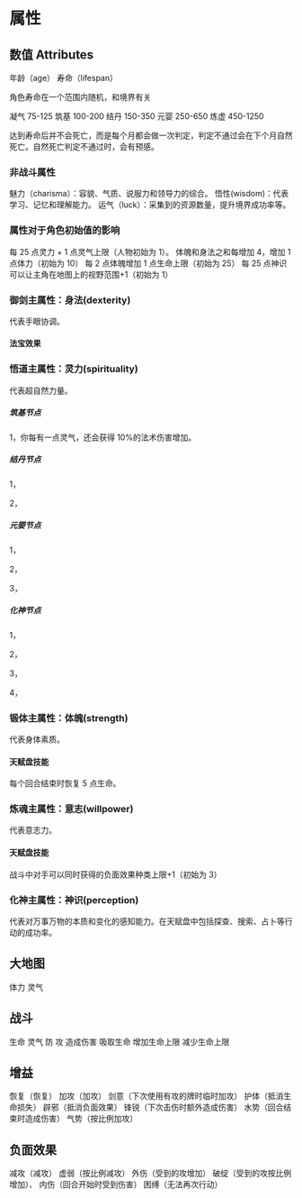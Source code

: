 # 属性

## 数值 Attributes

年龄（age）
寿命（lifespan）

角色寿命在一个范围内随机，和境界有关

凝气
75-125
筑基
100-200
结丹
150-350
元婴
250-650
炼虚
450-1250

达到寿命后并不会死亡，而是每个月都会做一次判定，判定不通过会在下个月自然死亡。自然死亡判定不通过时，会有预感。

### 非战斗属性

魅力（charisma）：容貌、气质、说服力和领导力的综合。
悟性(wisdom)：代表学习、记忆和理解能力。
运气（luck）：采集到的资源数量，提升境界成功率等。

### 属性对于角色初始值的影响

每 25 点灵力 + 1 点灵气上限（人物初始为 1）。
体魄和身法之和每增加 4，增加 1 点体力（初始为 10）
每 2 点体魄增加 1 点生命上限（初始为 25）
每 25 点神识可以让主角在地图上的视野范围+1（初始为 1）

### 御剑主属性：身法(dexterity)

代表手眼协调。

#### 法宝效果

### 悟道主属性：灵力(spirituality)

代表超自然力量。

##### 筑基节点

1，你每有一点灵气，还会获得 10%的法术伤害增加。

##### 结丹节点

1，

2，

##### 元婴节点

1，

2，

3，

##### 化神节点

1，

2，

3，

4，

### 锻体主属性：体魄(strength)

代表身体素质。

#### 天赋盘技能

每个回合结束时恢复 5 点生命。

### 炼魂主属性：意志(willpower)

代表意志力。

#### 天赋盘技能

战斗中对手可以同时获得的负面效果种类上限+1（初始为 3）

### 化神主属性：神识(perception)

代表对万事万物的本质和变化的感知能力。在天赋盘中包括探查、搜索、占卜等行动的成功率。

## 大地图

体力
灵气

## 战斗

生命
灵气
防
攻
造成伤害
吸取生命
增加生命上限
减少生命上限

##

## 增益

恢复（恢复）
加攻（加攻）
剑意（下次使用有攻的牌时临时加攻）
护体（抵消生命损失）
辟邪（抵消负面效果）
锋锐（下次击伤时额外造成伤害）
水势（回合结束时造成伤害）
气势（按比例加攻）

## 负面效果

减攻（减攻）
虚弱（按比例减攻）
外伤（受到的攻增加）
破绽（受到的攻按比例增加）、
内伤（回合开始时受到伤害）
困缚（无法再次行动）
